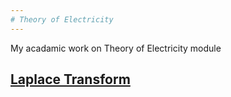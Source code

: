 ```yaml
---
# Theory of Electricity
---
```

My acadamic work on Theory of Electricity module

## [Laplace Transform](https://github.com/NirmalKBandara/theory-of-electricity/blob/main/laplace-transform.md)
